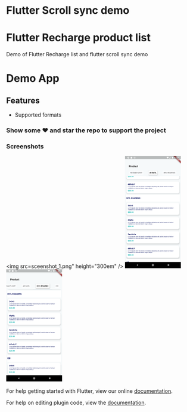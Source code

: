 # Flutter Scroll sync demo

# Flutter Recharge product list

Demo of Flutter Recharge list and flutter scroll sync demo

# Demo App

## Features

* Supported formats

### Show some :heart: and star the repo to support the project

### Screenshots

<img src=sceenshot_1.png" height="300em" /> <img src="sceenshot_2.png" height="300em" /> <img src="sceenshot_3.png" height="300em" />


For help getting started with Flutter, view our online
[documentation](http://flutter.io/).

For help on editing plugin code, view the [documentation](https://flutter.io/platform-plugins/#edit-code).